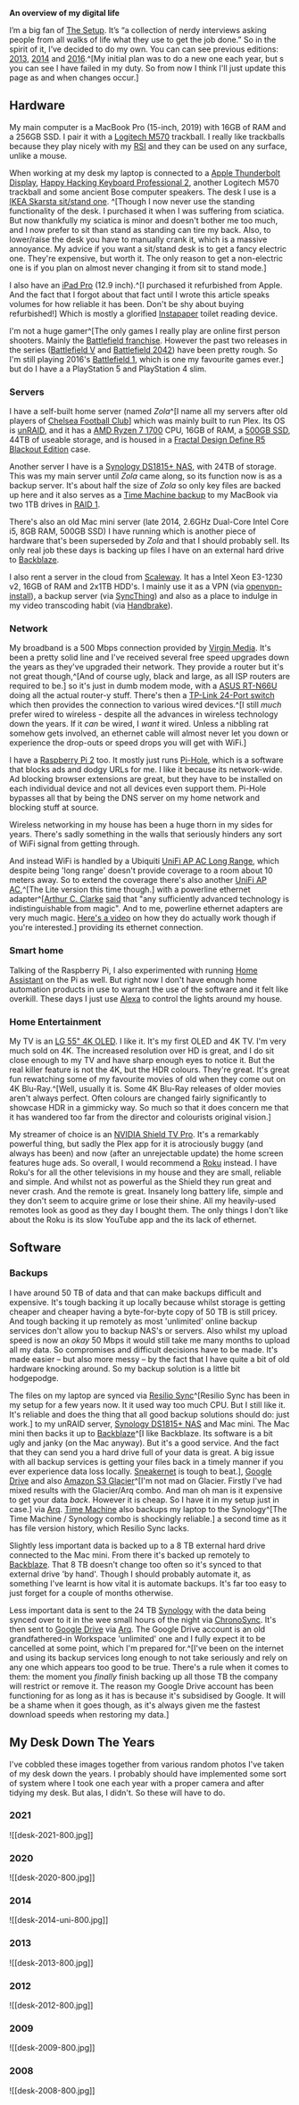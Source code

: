 **An overview of my digital life**

I’m a big fan of [The Setup](http://usesthis.com/). It’s “a collection of nerdy interviews asking people from all walks of life what they use to get the job done.” So in the spirit of it, I’ve decided to do my own. You can can see previous editions: [2013](https://imlefthanded.com/2014/the-setup-of-2013/), [2014](https://imlefthanded.com/2015/the-setup-of-2014/) and [2016](https://imlefthanded.com/2017/the-setup-of-2016/).^[My initial plan was to do a new one each year, but s you can see I have failed in my duty. So from now I think I'll just update this page as and when changes occur.]

## Hardware

My main computer is a MacBook Pro (15-inch, 2019) with 16GB of RAM and a 256GB SSD. I pair it with a [Logitech M570](https://www.amazon.co.uk/Logitech-Wireless-Mouse-Trackball-Windows/dp/B0042BBR2S?th=1) trackball. I really like trackballs because they play nicely with my [RSI](https://www.nhs.uk/conditions/repetitive-strain-injury-rsi/) and they can be used on any surface, unlike a mouse.

When working at my desk my laptop is connected to a [Apple Thunderbolt Display](https://web.archive.org/web/20130723232749/http://www.apple.com/uk/displays/specs.html), [Happy Hacking Keyboard Professional 2](https://www.hhkeyboard.com/uk/products/pro2), another Logitech M570 trackball and some ancient Bose computer speakers. The desk I use is a [IKEA Skarsta sit/stand one](https://www.ikea.com/gb/en/p/skarsta-desk-sit-stand-white-s59324818/). ^[Though I now never use the standing functionality of the desk. I purchased it when I was suffering from sciatica. But now thankfully my sciatica is minor and doesn't bother me too much, and I now  prefer to sit than stand as standing can tire my back. Also, to lower/raise the desk you have to manually crank it, which is a massive annoyance. My advice if you want a sit/stand desk is to get a fancy electric one. They're expensive, but worth it. The only reason to get a non-electric one is if you plan on almost never changing it from sit to stand mode.]

I also have an [iPad Pro](https://web-beta.archive.org/web/20151113192950/https://www.apple.com/ipad-pro/) (12.9 inch).^[I purchased it refurbished from Apple. And the fact that I forgot about that fact until I wrote this article speaks volumes for how reliable it has been. Don't be shy about buying refurbished!] Which is mostly a glorified [Instapaper](https://www.instapaper.com/) toilet reading device.

I'm not a huge gamer^[The only games I really play are online first person shooters. Mainly the [Battlefield franchise](https://en.wikipedia.org/wiki/Battlefield_(video_game_series)). However the past two releases in the series ([Battlefield V](https://en.wikipedia.org/wiki/Battlefield_V) and [Battlefield 2042](https://en.wikipedia.org/wiki/Battlefield_2042)) have been pretty rough. So I'm still playing 2016's [Battlefield 1](https://en.wikipedia.org/wiki/Battlefield_1), which is one my favourite games ever.] but do I have a a PlayStation 5 and PlayStation 4 slim.

### Servers

I have a self-built home server (named *Zola*^[I name all my servers after old players of [Chelsea Football Club](https://en.wikipedia.org/wiki/Chelsea_F.C)] which was mainly built to run Plex. Its OS is [unRAID](https://unraid.net/), and it has a [AMD Ryzen 7 1700](https://www.amd.com/en/products/cpu/amd-ryzen-7-1700) CPU, 16GB of RAM, a [500GB SSD](https://www.amazon.co.uk/dp/B073SBX6TY?tag=pcp0f-21&linkCode=ogi&th=1&psc=1), 44TB of useable storage, and is housed in a [Fractal Design Define R5 Blackout Edition](https://www.fractal-design.com/products/cases/define/define-r5/black/) case.

Another server I have is a [Synology DS1815+ NAS](https://www.storagereview.com/review/synology-diskstation-ds1815-review), with 24TB of storage. This was my main server until *Zola* came along, so its function now is as a backup server. It's about half the size of *Zola* so only key files are backed up here and it also serves as a [Time Machine backup](https://en.wikipedia.org/wiki/Time_Machine_(macOS)) to my MacBook via two 1TB drives in [RAID 1](https://en.wikipedia.org/wiki/Standard_RAID_levels#RAID_1).

There's also an old Mac mini server (late 2014, 2.6GHz Dual-Core Intel Core i5, 8GB RAM, 500GB SSD) I have running which is another piece of hardware that's been superseded by *Zola* and that I should probably sell. Its only real job these days is backing up files I have on an external hard drive to [Backblaze](https://www.backblaze.com/).

I also rent a server in the cloud from [Scaleway](https://www.scaleway.com/en/dedibox/). It has a Intel Xeon E3-1230 v2, 16GB of RAM and 2x1TB HDD's. I mainly use it as a VPN (via [openvpn-install](https://github.com/Nyr/openvpn-install)), a backup server (via [SyncThing](https://syncthing.net/)) and also as a place to indulge in my video transcoding habit (via [Handbrake](https://hub.docker.com/r/jlesage/handbrake)).

### Network

My broadband is a 500 Mbps connection provided by [Virgin Media](https://www.virginmedia.com/broadband/broadband-only). It's been a pretty solid line and I've received several free speed upgrades down the years as they've upgraded their network. They provide a router but it's not great though,^[And of course ugly, black and large, as all ISP routers are required to be.] so it's just in dumb modem mode, with a [ASUS RT-N66U](https://www.amazon.co.uk/gp/product/B005T3TIBK/?th=1) doing all the actual router-y stuff. There's then a [TP-Link 24-Port switch](https://www.amazon.co.uk/gp/product/B000RSTX9O/) which then provides the connection to various wired devices.^[I still *much* prefer wired to wireless - despite all the advances in wireless technology down the years. If it *can* be wired, I *want* it wired. Unless a nibbling rat somehow gets involved, an ethernet cable will almost never let you down or experience the drop-outs or speed drops you will get with WiFi.]

I have a [Raspberry Pi 2](https://www.amazon.co.uk/dp/B00T2U7R7I/ref=pe_385721_37986871_TE_item) too. It mostly just runs [Pi-Hole](https://pi-hole.net/), which is a software that blocks ads and dodgy URLs for me. I like it because its network-wide. Ad blocking browser extensions are great, but they have to be installed on each individual device and not all devices even support them. Pi-Hole bypasses all that by being the DNS server on my home network and blocking stuff at source.

Wireless networking in my house has been a huge thorn in my sides for years. There's sadly something in the walls that seriously hinders any sort of WiFi signal from getting through.

And instead WiFi is handled by a Ubiquiti [UniFi AP AC Long Range](https://www.ui.com/unifi/unifi-ap-ac-lr/), which despite being 'long range' doesn't provide coverage to a room about 10 meters away. So to extend the coverage there's also another [UniFi AP AC](https://www.ui.com/unifi/unifi-ap-ac-lite/),^[The Lite version this time though.] with a powerline ethernet adapter^[[Arthur C. Clarke](https://en.wikipedia.org/wiki/Arthur_C._Clarke) [said](https://lab.cccb.org/en/arthur-c-clarke-any-sufficiently-advanced-technology-is-indistinguishable-from-magic/) that "any sufficiently advanced technology is indistinguishable from magic". And to me, powerline ethernet adapters are very much magic. [Here's a video](https://www.youtube.com/watch?v=ywQeJCa3jl8) on how they do actually work though if you're interested.] providing its ethernet connection.

### Smart home

Talking of the Raspberry Pi, I also experimented with running [Home Assistant](https://www.home-assistant.io/) on the Pi as well. But right now I don't have enough home automation products in use to warrant the use of the software and it felt like overkill. These days I just use [Alexa](https://en.wikipedia.org/wiki/Amazon_Alexa) to control the lights around my house.

### Home Entertainment

My TV is an [LG 55" 4K OLED](https://www.lg.com/uk/tvs/lg-OLED55B9PLA). I like it. It's my first OLED and 4K TV. I'm very much sold on 4K. The increased resolution over HD is great, and I do sit close enough to my TV and have sharp enough eyes to notice it. But the real killer feature is not the 4K, but the HDR colours. They're great. It's great fun rewatching some of my favourite movies of old when they come out on 4K Blu-Ray.^[Well, usually it is. Some 4K Blu-Ray releases of older movies aren't always perfect. Often colours are changed fairly significantly to showcase HDR in a gimmicky way. So much so that it does concern me that it has wandered too far from the director and colourists original vision.]

My streamer of choice is an [NVIDIA Shield TV Pro](https://www.nvidia.com/en-gb/shield/shield-tv-pro/). It's a remarkably powerful thing, but sadly the Plex app for it is atrociously buggy (and always has been) and now (after an unrejectable update) the home screen features huge ads. So overall, I would recommend a [Roku](https://www.roku.com/en-gb/products/streaming-stick-plus) instead. I have Roku's for all the other televisions in my house and they are small, reliable and simple. And whilst not as powerful as the Shield they run great and never crash. And the remote is great. Insanely long battery life, simple and they don't seem to acquire grime or lose their shine. All my heavily-used remotes look as good as they day I bought them. The only things I don't like about the Roku is its slow YouTube app and the its lack of ethernet.


## Software

### Backups

I have around 50 TB of data and that can make backups difficult and expensive. It's tough backing it up locally because whilst storage is getting cheaper and cheaper having a byte-for-byte copy of 50 TB is still pricey. And tough backing it up remotely as most 'unlimited' online backup services don't allow you to backup NAS's or servers. Also whilst my upload speed is now an _okay_ 50 Mbps it would still take me many months to upload all my data. So compromises and difficult decisions have to be made. It's made easier – but also more messy – by the fact that I have quite a bit of old hardware knocking around. So my backup solution is a little bit hodgepodge.

The files on my laptop are synced via [Resilio Sync](https://www.resilio.com/individuals/)^[Resilio Sync has been in my setup for a few years now. It it used way too much CPU. But I still like it. It's reliable and does the thing that all good backup solutions should do: just work.] to my unRAID server, [Synology DS1815+ NAS](https://www.storagereview.com/review/synology-diskstation-ds1815-review) and Mac mini. The Mac mini then backs it up to [Backblaze](https://backblaze.com)^[I like Backblaze. Its software is a bit ugly and janky (on the Mac anyway). But it's a good service. And the fact that they can send you a hard drive full of your data is great. A big issue with all backup services is getting your files back in a timely manner if you ever experience data loss locally. [Sneakernet](https://en.wikipedia.org/wiki/Sneakernet) is tough to beat.], [Google Drive](https://drive.google.com/) and also [Amazon S3 Glacier](https://aws.amazon.com/s3/storage-classes/glacier/)^[I'm not mad on Glacier. Firstly I've had mixed results with the Glacier/Arq combo. And man oh man is it expensive to get your data _back_. However it is cheap. So I have it in my setup just in case.] via [Arq](https://www.arqbackup.com/). [Time Machine](https://support.apple.com/en-gb/HT201250) also backups my laptop to the Synology^[The Time Machine / Synology combo is shockingly reliable.] a second time as it has file version history, which Resilio Sync lacks.

Slightly less important data is backed up to a 8 TB external hard drive connected to the Mac mini. From there it's backed up remotely to [Backblaze](https://backblaze.com). That 8 TB doesn't change too often so it's synced to that external drive 'by hand'. Though I should probably automate it, as something I've learnt is how vital it is automate backups. It's far too easy to just forget for a couple of months otherwise.

Less important data is sent to the 24 TB [Synology](https://www.storagereview.com/review/synology-diskstation-ds1815-review) with the data being synced over to it in the wee small hours of the night via [ChronoSync](https://www.econtechnologies.com/chronosync/overview.html). It's then sent to [Google Drive](https://drive.google.com/) via [Arq](https://www.arqbackup.com/). The Google Drive account is an old grandfathered-in Workspace 'unlimited' one and I fully expect it to be cancelled at some point, which I'm prepared for.^[I've been on the internet and using its backup services long enough to not take seriously and rely on any one which appears too good to be true. There's a rule when it comes to them: the moment you _finally_ finish backing up all those TB the company will restrict or remove it. The reason my Google Drive account has been functioning for as long as it has is because it's subsidised by Google. It will be a shame when it goes though, as it's always given me the fastest download speeds when restoring my data.]

## My Desk Down The Years

I've cobbled these images together from various random photos I've taken of my desk down the years. I probably should have implemented some sort of system where I took one each year with a proper camera and after tidying my desk. But alas, I didn't. So these will have to do.

### 2021
![[desk-2021-800.jpg]]

### 2020
![[desk-2020-800.jpg]]

### 2014
![[desk-2014-uni-800.jpg]]

### 2013
![[desk-2013-800.jpg]]

### 2012
![[desk-2012-800.jpg]]

### 2009
![[desk-2009-800.jpg]]

### 2008
![[desk-2008-800.jpg]]